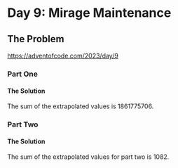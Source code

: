 # Day 9: Mirage Maintenance

## The Problem

https://adventofcode.com/2023/day/9

### Part One

#### The Solution
The sum of the extrapolated values is 1861775706.

### Part Two

#### The Solution
The sum of the extrapolated values for part two is 1082.